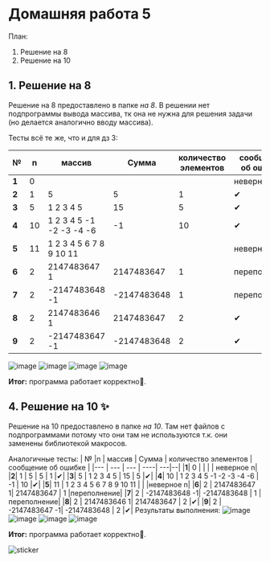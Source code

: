 # Домашняя работа 5

План:
1.   Решение на 8
2.   Решение на 10

## 1. Решение на 8
Решение на 8 предоставлено в папке *на 8*. В решении нет подпрограммы вывода массива, тк она не нужна для решения задачи (но делается аналогично вводу массива).

Тесты всё те же, что и для дз 3:

| № |n | массив | Сумма | количество элементов |сообщение об ошибке |
|--- | --- | --- | ----| ---|--|
|**1**| 0 |  |  | |   неверное n|
|**2**| 1 | 5 | 5 | 1 |✔|
|**3**| 5 | 1 2 3 4 5 | 15 | 5 |✔|
|**4**| 10 | 1 2 3 4 5 -1 -2 -3 -4 -6 | -1 | 10 |✔|
|**5**| 11 | 1 2 3 4 5 6 7 8 9 10 11 |  |  |неверное n|
|**6**| 2 | 2147483647 1| 2147483647 | 1 |переполнение|
|**7**| 2 | -2147483648 -1| -2147483648 | 1 |переполнение|
|**8**| 2 | 2147483646 1| 2147483647 | 2 |✔|
|**9**| 2 | -2147483647 -1| -2147483648 | 2 |✔|

![image](https://github.com/MShpiz/Homework_for_ACS/assets/88736099/8e858fe1-799c-490c-b5bd-31a0c9af108d)
![image](https://github.com/MShpiz/Homework_for_ACS/assets/88736099/dd08a1cd-78e6-4359-b8d4-69cda6a12633)
![image](https://github.com/MShpiz/Homework_for_ACS/assets/88736099/ad953b60-b8ca-489f-b471-553e1342c0a9)
![image](https://github.com/MShpiz/Homework_for_ACS/assets/88736099/130b13e3-e764-4aee-a6af-78cc87989b8b)

**Итог:** программа работает корректно🤩.

## 4. Решение на 10 ✨
Решение на 10 предоставлено в папке *на 10*. Там нет файлов с подпрограммами потому что они там не используются т.к. они заменены библиотекой макросов.

Аналогичные тесты:
| № |n | массив | Сумма | количество элементов |сообщение об ошибке |
|--- | --- | --- | ----| ---|--|
|**1**| 0 |  |  | |   неверное n|
|**2**| 1 | 5 | 5 | 1 |✔|
|**3**| 5 | 1 2 3 4 5 | 15 | 5 |✔|
|**4**| 10 | 1 2 3 4 5 -1 -2 -3 -4 -6 | -1 | 10 |✔|
|**5**| 11 | 1 2 3 4 5 6 7 8 9 10 11 |  |  |неверное n|
|**6**| 2 | 2147483647 1| 2147483647 | 1 |переполнение|
|**7**| 2 | -2147483648 -1| -2147483648 | 1 |переполнение|
|**8**| 2 | 2147483646 1| 2147483647 | 2 |✔|
|**9**| 2 | -2147483647 -1| -2147483648 | 2 |✔|
Результаты выполнения:
![image](https://github.com/MShpiz/Homework_for_ACS/assets/88736099/8e858fe1-799c-490c-b5bd-31a0c9af108d)
![image](https://github.com/MShpiz/Homework_for_ACS/assets/88736099/dd08a1cd-78e6-4359-b8d4-69cda6a12633)
![image](https://github.com/MShpiz/Homework_for_ACS/assets/88736099/ad953b60-b8ca-489f-b471-553e1342c0a9)
![image](https://github.com/MShpiz/Homework_for_ACS/assets/88736099/130b13e3-e764-4aee-a6af-78cc87989b8b)


**Итог:** программа работает корректно🤩.

![sticker](https://github.com/MShpiz/Homework_for_ACS/assets/88736099/d260f1dd-3236-4b5e-9df7-104a092bd392)

